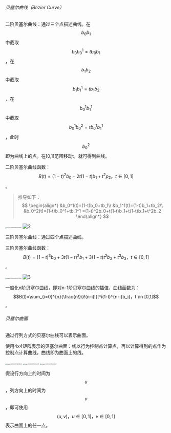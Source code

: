 ###### 贝塞尔曲线（Bézier Curve）

二阶贝塞尔曲线：通过三个点描述曲线。在$$b_0b_1$$中截取$$b_0b_0^1=tb_0b_1$$，在$$b_1b_2$$中截取$$b_1b_1^1=tb_1b_2$$，在$$b_0^1b_1^1$$中截取$$b_0^1b_0^2=tb_0^1b_1^1$$，此时$$b_0^2$$即为曲线上的点。在[0,1]范围移动t，就可得到曲线。

二阶贝塞尔曲线函数：$$B(t)=(1-t)^2b_0+2t(1-t)b_1+t^2p_2，t \in [0,1]$$。

>   推导如下：
>   $$
>   \begin{align*}
>   &b_0^1(t)=(1-t)b_0+tb_1\\
>   &b_1^1(t)=(1-t)b_1+tb_2\\
>   &b_0^2(t)=(1-t)b_0^1+tb_1^1 =(1-t)^2b_0+t(1-t)b_1+t(1-t)b_1+t^2b_2
>   \end{align*}
>   $$

<div>
    <img src="./../../999.Asset/image-20230530102713247.png" alt="image-20230530102713247" style="zoom:25%;" />
    <img src="./../../999.Asset/2.gif" alt="2" />
</div>

三阶贝塞尔曲线：通过四个点描述曲线。

三阶贝塞尔曲线函数：$$B(t)=(1-t)^3b_0+3t(1-t)^2b_1+3(1-t)t^2b_2+t^3b_3，t \in [0,1] $$。

<div>
    <img src="./../../999.Asset/image-20230530104717595.png" alt="image-20230530104717595" style="zoom: 25%;" />
    <img src="./../../999.Asset/3.gif" alt="3" />
</div>

一般化n阶贝塞尔曲线，即对n-1阶贝塞尔曲线的插值，曲线函数为：$$B(t)=\sum_{i=0}^{n}{\frac{n!}{i!(n-i)!}t^i(1-t)^{n-i}b_i}，t \in [0,1]$$。

###### 贝塞尔曲面

通过行列方式的贝塞尔曲线可以表示曲面。

使用4x4矩阵表示的贝塞尔曲面：线以行为控制点计算点，再以计算得到的点作为控制点计算曲线，曲线即为曲面上的线。

<div>
    <img src="./../../999.Asset/image-20230530114953826.png" alt="image-20230530114953826" style="zoom:25%;" />
    <img src="./../../999.Asset/image-20230530115202870.png" alt="image-20230530115202870" style="zoom:25%;" />
    <img src="./../../999.Asset/image-20230530115444547.png" alt="image-20230530115444547" style="zoom:25%;" />
</div>

假设行方向上的时间为$$u$$，列方向上的时间为$$v$$，即可使用$$(u,v)，u \in [0,1]，v \in [0,1]$$表示曲面上的任一点。